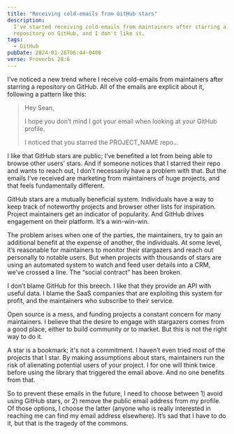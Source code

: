 ```yaml
---
title: "Receiving cold-emails from GitHub stars"
description:
  I've started receiving cold-emails from maintainers after starring a
  repository on GitHub, and I don't like it.
tags:
  - GitHub
pubDate: 2024-01-26T06:44-0400
verse: Proverbs 28:6
---
```


I’ve noticed a new trend where I receive cold-emails from maintainers after
starring a repository on GitHub. All of the emails are explicit about it,
following a pattern like this:

> Hey Sean,
>
> I hope you don’t mind I got your email when looking at your GitHub profile.
>
> I noticed that you starred the PROJECT_NAME repo…

I like that GitHub stars are public; I’ve benefited a lot from being able to
browse other users’ stars. And if someone notices that I starred their repo and
wants to reach out, I don’t necessarily have a problem with that. But the emails
I’ve received are marketing from maintainers of huge projects, and that feels
fundamentally different.

GitHub stars are a mutually beneficial system. Individuals have a way to keep
track of noteworthy projects and browser other lists for inspiration. Project
maintainers get an indicator of popularity. And GitHub drives engagement on
their platform. It’s a win-win-win.

The problem arises when one of the parties, the maintainers, try to gain an
additional benefit at the expense of another, the individuals. At some level,
it’s reasonable for maintainers to monitor their stargazers and reach out
personally to notable users. But when projects with thousands of stars are using
an automated system to watch and feed user details into a CRM, we’ve crossed a
line. The “social contract” has been broken.

I don’t blame GitHub for this breech. I like that they provide an API with
useful data. I blame the SaaS companies that are exploiting this system for
profit, and the maintainers who subscribe to their service.

Open source is a mess, and funding projects a constant concern for many
maintainers. I believe that the desire to engage with stargazers comes from a
good place, either to build community or to market. But this is not the right
way to do it.

A star is a bookmark; it's not a commitment. I haven’t even tried most of the
projects that I star. By making assumptions about stars, maintainers run the
risk of alienating potential users of your project. I for one will think twice
before using the library that triggered the email above. And no one benefits
from that.

So to prevent these emails in the future, I need to choose between 1) avoid
using GitHub stars, or 2) remove the public email address from my profile. Of
those options, I choose the latter (anyone who is really interested in reaching
me can find my email address elsewhere). It’s sad that I have to do it, but that
is the tragedy of the commons.
